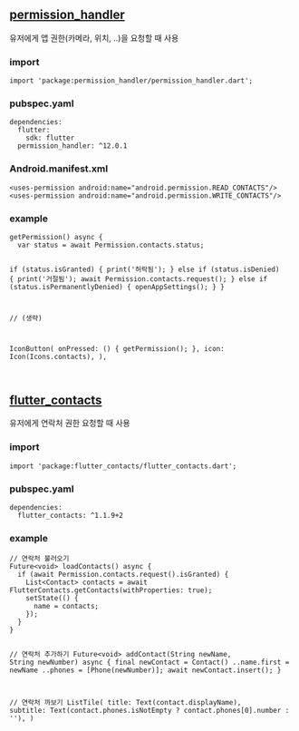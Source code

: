 <h2 id="permission_handler"><a href="https://pub.dev/packages/permission_handler">permission_handler</a></h2>
<p>유저에게 앱 권한(카메라, 위치, ..)을 요청할 때 사용</p>
<h3 id="import">import</h3>
<p><code>import 'package:permission_handler/permission_handler.dart';</code></p>
<h3 id="pubspecyaml">pubspec.yaml</h3>
<pre><code class="language-dart">dependencies:
  flutter:
    sdk: flutter
  permission_handler: ^12.0.1</code></pre>
<h3 id="androidmanifestxml">Android.manifest.xml</h3>
<pre><code class="language-dart">&lt;uses-permission android:name=&quot;android.permission.READ_CONTACTS&quot;/&gt;
&lt;uses-permission android:name=&quot;android.permission.WRITE_CONTACTS&quot;/&gt;</code></pre>
<h3 id="example">example</h3>
<pre><code class="language-dart">getPermission() async {
  var status = await Permission.contacts.status;

  if (status.isGranted) {
    print('허락됨');
  } else if (status.isDenied) {
    print('거절됨');
    await Permission.contacts.request();
  } else if (status.isPermanentlyDenied) {
    openAppSettings();
  }
}

// (생략)

IconButton(
  onPressed: () {
    getPermission();
  },
  icon: Icon(Icons.contacts),
),</code></pre>
<p><img alt="" src="https://velog.velcdn.com/images/coolgamja_/post/371dd51f-b87d-4d4a-8bf5-13e7494ff257/image.png" /></p>
<h2 id="flutter_contacts"><a href="https://pub.dev/packages/flutter_contacts">flutter_contacts</a></h2>
<p>유저에게 연락처 권한 요청할 때 사용</p>
<h3 id="import-1">import</h3>
<p><code>import 'package:flutter_contacts/flutter_contacts.dart';</code></p>
<h3 id="pubspecyaml-1">pubspec.yaml</h3>
<pre><code class="language-dart">dependencies:
  flutter_contacts: ^1.1.9+2</code></pre>
<h3 id="example-1">example</h3>
<pre><code class="language-dart">// 연락처 불러오기
Future&lt;void&gt; loadContacts() async {
  if (await Permission.contacts.request().isGranted) {
    List&lt;Contact&gt; contacts = await FlutterContacts.getContacts(withProperties: true);
    setState(() {
      name = contacts;
    });
  }
}

// 연락처 추가하기
Future&lt;void&gt; addContact(String newName, String newNumber) async {
  final newContact = Contact()
    ..name.first = newName
    ..phones = [Phone(newNumber)];
  await newContact.insert();
}

// 연락처 까보기
ListTile(
  title: Text(contact.displayName),
  subtitle: Text(contact.phones.isNotEmpty ? contact.phones[0].number : ''),
)</code></pre>
<p><img alt="" src="https://velog.velcdn.com/images/coolgamja_/post/b1f1b692-ece4-40da-9583-a6c4beb8b151/image.png" /></p>